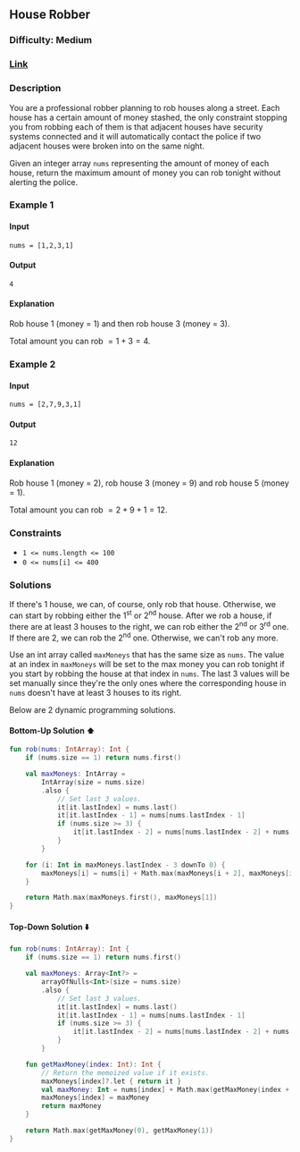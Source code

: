 ## House Robber
### Difficulty: Medium
### [Link](https://leetcode.com/problems/house-robber/)

### Description
You are a professional robber planning to rob houses along a street. Each house has a certain amount of money stashed, the only constraint stopping you from robbing each of them is that adjacent houses have security systems connected and it will automatically contact the police if two adjacent houses were broken into on the same night.

Given an integer array `nums` representing the amount of money of each house, return the maximum amount of money you can rob tonight without alerting the police.

### Example 1

#### Input
`nums = [1,2,3,1]`

#### Output
`4`

#### Explanation
Rob house 1 (money = 1) and then rob house 3 (money = 3).

Total amount you can rob $= 1 + 3 = 4$.

### Example 2

#### Input
`nums = [2,7,9,3,1]`

#### Output
`12`

#### Explanation
Rob house 1 (money = 2), rob house 3 (money = 9) and rob house 5 (money = 1).

Total amount you can rob $= 2 + 9 + 1 = 12$.

### Constraints
- `1 <= nums.length <= 100`
- `0 <= nums[i] <= 400`

### Solutions

If there's 1 house, we can, of course, only rob that house. Otherwise, we can start by robbing either the 1<sup>st</sup> or 2<sup>nd</sup> house. After we rob a house, if there are at least 3 houses to the right, we can rob either the 2<sup>nd</sup> or 3<sup>rd</sup> one. If there are 2, we can rob the 2<sup>nd</sup> one. Otherwise, we can't rob any more.

Use an int array called `maxMoneys` that has the same size as `nums`. The value at an index in `maxMoneys` will be set to the max money you can rob tonight if you start by robbing the house at that index in `nums`. The last 3 values will be set manually since they're the only ones where the corresponding house in `nums` doesn't have at least 3 houses to its right.

Below are 2 dynamic programming solutions.

#### Bottom-Up Solution :arrow_up:

```kotlin
fun rob(nums: IntArray): Int {
    if (nums.size == 1) return nums.first()

    val maxMoneys: IntArray =
        IntArray(size = nums.size)
        .also {
            // Set last 3 values.
            it[it.lastIndex] = nums.last()
            it[it.lastIndex - 1] = nums[nums.lastIndex - 1]
            if (nums.size >= 3) {
                it[it.lastIndex - 2] = nums[nums.lastIndex - 2] + nums.last()
            }
        }

    for (i: Int in maxMoneys.lastIndex - 3 downTo 0) {
        maxMoneys[i] = nums[i] + Math.max(maxMoneys[i + 2], maxMoneys[i + 3])
    }

    return Math.max(maxMoneys.first(), maxMoneys[1])
}
```

#### Top-Down Solution :arrow_down:

```kotlin
fun rob(nums: IntArray): Int {
    if (nums.size == 1) return nums.first()

    val maxMoneys: Array<Int?> =
        arrayOfNulls<Int>(size = nums.size)
        .also {
            // Set last 3 values.
            it[it.lastIndex] = nums.last()
            it[it.lastIndex - 1] = nums[nums.lastIndex - 1]
            if (nums.size >= 3) {
                it[it.lastIndex - 2] = nums[nums.lastIndex - 2] + nums.last()
            }
        }

    fun getMaxMoney(index: Int): Int {
        // Return the memoized value if it exists.
        maxMoneys[index]?.let { return it }
        val maxMoney: Int = nums[index] + Math.max(getMaxMoney(index + 2), getMaxMoney(index + 3))
        maxMoneys[index] = maxMoney
        return maxMoney
    }

    return Math.max(getMaxMoney(0), getMaxMoney(1))
}
```